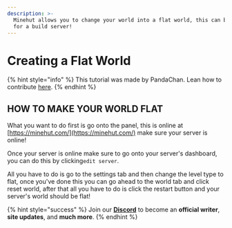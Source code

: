 ```yaml
---
description: >-
  Minehut allows you to change your world into a flat world, this can be useful
  for a build server!
---
```


# Creating a Flat World

{% hint style="info" %}
This tutorial was made by PandaChan. Lean how to contribute [here](/contribute.md).
{% endhint %}

## HOW TO MAKE YOUR WORLD FLAT

What you want to do first is go onto the panel, this is online at [https://minehut.com/](https://minehut.com/) make sure your server is online!

Once your server is online make sure to go onto your server's dashboard, you can do this by clicking`edit server`.

 All you have to do is go to the settings tab and then change the level type to flat, once you've done this you can go ahead to the world tab and click reset world, after that all you have to do is click the restart button and your server's world should be flat!

{% hint style="success" %}
Join our **[Discord](https://invite.gg/minehutxyz)** to become an **official writer**, **site updates**, and **much more**.
{% endhint %}
